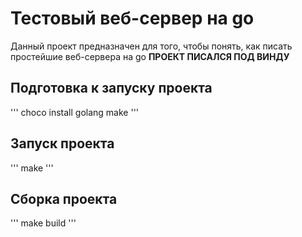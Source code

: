 # Тестовый веб-сервер на go
Данный проект предназначен для того, чтобы понять, как писать простейшие веб-сервера на go
<b>ПРОЕКТ ПИСАЛСЯ ПОД ВИНДУ</b>

## Подготовка к запуску проекта
'''
choco install golang make
'''

## Запуск проекта
'''
make
'''

## Сборка проекта
'''
make build
'''
